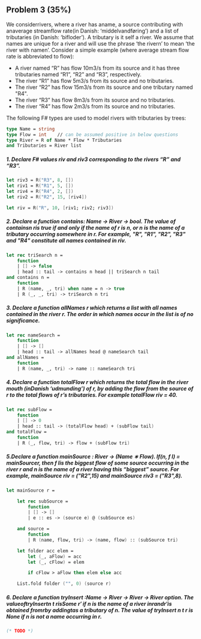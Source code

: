 ## Problem 3 (35%)

We considerrivers, where a river has aname, a source contributing with anaverage streamflow rate(in Danish: ‘middelvandføring’) and a list of tributaries (in Danish: ‘bifloder’). A tributary is it self a river. We assume that names are unique for a river and will use the phrase ‘the rivern’ to mean ‘the river with namen’. Consider a simple example (where average stream flow rate is abbreviated to flow):


- A river named “R” has flow 10m3/s from its source and it has three tributaries named “R1”, “R2” and “R3”, respectively.
- The river “R1” has flow 5m3/s from its source and no tributaries.
- The river “R2” has flow 15m3/s from its source and one tributary named "R4".
- The river “R3” has flow 8m3/s from its source and no tributaries.
- The river “R4” has flow 2m3/s from its source and no tributaries.


The following F# types are used to model rivers with tributaries by trees:

```fsharp
type Name = string
type Flow = int    // can be assumed positive in below questions
type River = R of Name * Flow * Tributaries
and Tributaries = River list
```

##### 1. Declare F# values riv and riv3 corresponding to the rivers “R” and “R3”.

```fsharp
let riv3 = R("R3", 8, [])
let riv1 = R("R1", 5, [])
let riv4 = R("R4", 2, [])
let riv2 = R("R2", 15, [riv4])

let riv = R("R", 10, [riv1; riv2; riv3])
```

##### 2. Declare a function contains: Name → River → bool. The value of containsn ris true if and only if the name of r is n, or n is the name of a tributary occurring somewhere in r. For example, "R", "R1", "R2", "R3" and "R4" constitute all names contained in riv.

```fsharp
let rec triSearch n =
    function
    | [] -> false
    | head :: tail -> contains n head || triSearch n tail
and contains n =
    function
    | R (name, _, tri) when name = n -> true
    | R (_, _, tri) -> triSearch n tri
```

##### 3. Declare a function *allNames* *r* which returns a list with all names contained in the river *r*. The order in which names occur in the list is of no significance.

```fsharp
let rec nameSearch =
    function
    | [] -> []
    | head :: tail -> allNames head @ nameSearch tail
and allNames =
    function
    | R (name, _, tri) -> name :: nameSearch tri
```

##### 4. Declare a function *totalFlow* *r* which returns the total flow in the river mouth (inDanish ‘udmunding’) of *r*, by adding the flow from the source of *r* to the total flows of *r’s* tributaries. For example *totalFlow* riv = 40.

```fsharp
let rec subFlow =
    function
    | [] -> 0
    | head :: tail -> (totalFlow head) + (subFlow tail)
and totalFlow =
    function
    | R (_, flow, tri) -> flow + (subFlow tri)
```

##### 5.Declare a function *mainSource* : River → (Name ∗ Flow). If(n, f l) = mainSourcer, then *f* lis the biggest flow of some source occurring in the river *r* and *n* is the name of a river having this “biggest” source. For example, *mainSource* riv = ("R2",15) and *mainSource* riv3 = ("R3",8).

```fsharp
let mainSource r =

    let rec subSource =
        function
        | [] -> []
        | e :: es -> (source e) @ (subSource es)

    and source =
        function
        | R (name, flow, tri) -> (name, flow) :: (subSource tri)

    let folder acc elem =
        let (_, aFlow) = acc
        let (_, cFlow) = elem

        if cFlow > aFlow then elem else acc

    List.fold folder ("", 0) (source r)
```

##### 6. Declare a function *tryInsert* :Name → River → River → River option. The valueoftryInsertn t risSome *r′* if *n* is the name of a river inrandr′is obtained fromrby addingtas a tributary of *n*. The value of tryInsert *n* *t* *r* is None if *n* is not a name occurring in *r*.

```fsharp
(* TODO *) 
```